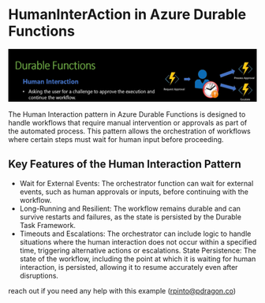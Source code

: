﻿# HumanInterAction in Azure Durable Functions
![Alt text](./pic.png "a title")

The Human Interaction pattern in Azure Durable Functions is designed to handle workflows that require manual intervention or approvals as part of the automated process. This pattern allows the orchestration of workflows where certain steps must wait for human input before proceeding.

## Key Features of the Human Interaction Pattern

- Wait for External Events: The orchestrator function can wait for external events, such as human approvals or inputs, before continuing with the workflow.
- Long-Running and Resilient: The workflow remains durable and can survive restarts and failures, as the state is persisted by the Durable Task Framework.
- Timeouts and Escalations: The orchestrator can include logic to handle situations where the human interaction does not occur within a specified time, triggering alternative actions or escalations.
State Persistence: The state of the workflow, including the point at which it is waiting for human interaction, is persisted, allowing it to resume accurately even after disruptions.

reach out if you need any help with this example (rpinto@pdragon.co)
